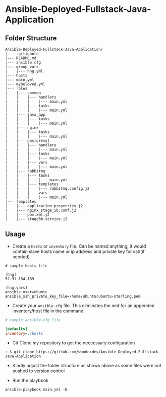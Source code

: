 # Ansible-Deployed-Fullstack-Java-Application

## Folder Structure
```
Ansible-Deployed-Fullstack-Java-Application/
|--- .gitignore
|--- README.md
|--- ansible.cfg
|--- group_vars
|    |--- hng.yml
|--- hosts
|--- main.yml
|--- mybeloved.yml
|--- roles
|    |--- common
|    |    |--- handlers
|    |    |    |--- main.yml
|    |    |--- tasks
|    |    |    |--- main.yml
|    |--- java_app
|    |    |--- tasks
|    |    |    |--- main.yml
|    |--- nginx
|    |    |--- tasks
|    |    |    |--- main.yml
|    |--- postgresql
|    |    |--- handlers
|    |    |    |--- main.yml
|    |    |--- tasks
|    |    |    |--- main.yml
|    |    |--- vars
|    |    |    |--- main.yml
|    |--- rabbitmq
|    |    |--- tasks
|    |    |    |--- main.yml
|    |    |--- templates
|    |    |    |--- rabbitmq.config.j2
|    |    |--- vars
|    |    |    |--- main.yml
|--- templates
|    |--- application.properties.j2
|    |--- nginx_stage_5b.conf.j2
|    |--- pom.xml.j2
|    |--- stage5b.service.j2

```

## Usage
- Create a `hosts` or `inventory` file. Can be named anything, it would contain slave hosts name or ip address and private key for ssh(if needed)
```env
# sample hosts file

[hng]
52.91.184.189

[hng:vars]
ansible_user=ubuntu
ansible_ssh_private_key_file=/home/ubuntu/ubuntu-sterling.pem
```

- Create your `ansible.cfg` file. This eliminates the ned for an appended inventory/host file in the command.
```cfg
# sample ansible.cfg file

[defaults]
inventory=./hosts
```

- Git Clone my repository to get the neccessary configuration
```shell
:-$ git clone https://github.com/wandexdev/Ansible-Deployed-Fullstack-Java-Application
```
- Kindly adjust the folder structure as shown above as some files were not pushed to version control

- Run the playbook
```shell
ansible-playbook main.yml -b
```
